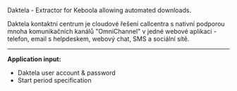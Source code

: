Daktela - Extractor for Keboola allowing automated downloads.

Daktela kontaktní centrum je cloudové řešení callcentra s nativní podporou mnoha komunikačních kanálů "OmniChannel" v jedné webové aplikaci - telefon, email s helpdeskem, webový chat, SMS a sociální sítě.

________________________________________________________________________________________

**Application input:**

- Daktela user account & password
- Start period specification


